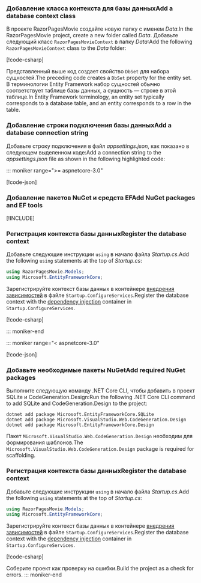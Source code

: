 <a name="dc"></a>

### <a name="add-a-database-context-class"></a><span data-ttu-id="9adc3-101">Добавление класса контекста для базы данных</span><span class="sxs-lookup"><span data-stu-id="9adc3-101">Add a database context class</span></span>

<span data-ttu-id="9adc3-102">В проекте RazorPagesMovie создайте новую папку с именем *Data*.</span><span class="sxs-lookup"><span data-stu-id="9adc3-102">In the RazorPagesMovie project, create a new folder called *Data*.</span></span> <span data-ttu-id="9adc3-103">Добавьте следующий класс `RazorPagesMovieContext` в папку *Data*:</span><span class="sxs-lookup"><span data-stu-id="9adc3-103">Add the following `RazorPagesMovieContext` class to the *Data* folder:</span></span>

[!code-csharp[](~/tutorials/razor-pages/razor-pages-start/sample/RazorPagesMovie22/Data/RazorPagesMovieContext.cs)]

<span data-ttu-id="9adc3-104">Представленный выше код создает свойство `DbSet` для набора сущностей.</span><span class="sxs-lookup"><span data-stu-id="9adc3-104">The preceding code creates a `DbSet` property for the entity set.</span></span> <span data-ttu-id="9adc3-105">В терминологии Entity Framework набор сущностей обычно соответствует таблице базы данных, а сущность — строке в этой таблице.</span><span class="sxs-lookup"><span data-stu-id="9adc3-105">In Entity Framework terminology, an entity set typically corresponds to a database table, and an entity corresponds to a row in the table.</span></span>

<a name="cs"></a>

### <a name="add-a-database-connection-string"></a><span data-ttu-id="9adc3-106">Добавление строки подключения базы данных</span><span class="sxs-lookup"><span data-stu-id="9adc3-106">Add a database connection string</span></span>

<span data-ttu-id="9adc3-107">Добавьте строку подключения в файл *appsettings.json*, как показано в следующем выделенном коде:</span><span class="sxs-lookup"><span data-stu-id="9adc3-107">Add a connection string to the *appsettings.json* file as shown in the following highlighted code:</span></span>

::: moniker range=">= aspnetcore-3.0"

[!code-json[](~/tutorials/razor-pages/razor-pages-start/sample/RazorPagesMovie30/appsettings_SQLite.json?highlight=10-12)]

### <a name="add-nuget-packages-and-ef-tools"></a><span data-ttu-id="9adc3-108">Добавление пакетов NuGet и средств EF</span><span class="sxs-lookup"><span data-stu-id="9adc3-108">Add NuGet packages and EF tools</span></span>

[!INCLUDE[](~/includes/add-EF-NuGet-SQLite-CLI.md)]

<a name="reg"></a>

### <a name="register-the-database-context"></a><span data-ttu-id="9adc3-109">Регистрация контекста базы данных</span><span class="sxs-lookup"><span data-stu-id="9adc3-109">Register the database context</span></span>

<span data-ttu-id="9adc3-110">Добавьте следующие инструкции `using` в начало файла *Startup.cs*.</span><span class="sxs-lookup"><span data-stu-id="9adc3-110">Add the following `using` statements at the top of *Startup.cs*:</span></span>

```csharp
using RazorPagesMovie.Models;
using Microsoft.EntityFrameworkCore;
```

<span data-ttu-id="9adc3-111">Зарегистрируйте контекст базы данных в контейнере [внедрения зависимостей](xref:fundamentals/dependency-injection) в файле `Startup.ConfigureServices`.</span><span class="sxs-lookup"><span data-stu-id="9adc3-111">Register the database context with the [dependency injection](xref:fundamentals/dependency-injection) container in `Startup.ConfigureServices`.</span></span>

[!code-csharp[](~/tutorials/razor-pages/razor-pages-start/sample/RazorPagesMovie30/Startup.cs?name=snippet_UseSqlite&highlight=11-12)]

::: moniker-end

::: moniker range="< aspnetcore-3.0"

[!code-json[](~/tutorials/razor-pages/razor-pages-start/sample/RazorPagesMovie/appsettings_SQLite.json?highlight=8-9)]

### <a name="add-required-nuget-packages"></a><span data-ttu-id="9adc3-112">Добавьте необходимые пакеты NuGet</span><span class="sxs-lookup"><span data-stu-id="9adc3-112">Add required NuGet packages</span></span>

<span data-ttu-id="9adc3-113">Выполните следующую команду .NET Core CLI, чтобы добавить в проект SQLite и CodeGeneration.Design:</span><span class="sxs-lookup"><span data-stu-id="9adc3-113">Run the following .NET Core CLI command to add SQLite and CodeGeneration.Design  to the project:</span></span>

```dotnetcli
dotnet add package Microsoft.EntityFrameworkCore.SQLite
dotnet add package Microsoft.VisualStudio.Web.CodeGeneration.Design
dotnet add package Microsoft.EntityFrameworkCore.Design
```

<span data-ttu-id="9adc3-114">Пакет `Microsoft.VisualStudio.Web.CodeGeneration.Design` необходим для формирования шаблонов.</span><span class="sxs-lookup"><span data-stu-id="9adc3-114">The `Microsoft.VisualStudio.Web.CodeGeneration.Design` package is required for scaffolding.</span></span>

<a name="reg"></a>

### <a name="register-the-database-context"></a><span data-ttu-id="9adc3-115">Регистрация контекста базы данных</span><span class="sxs-lookup"><span data-stu-id="9adc3-115">Register the database context</span></span>

<span data-ttu-id="9adc3-116">Добавьте следующие инструкции `using` в начало файла *Startup.cs*.</span><span class="sxs-lookup"><span data-stu-id="9adc3-116">Add the following `using` statements at the top of *Startup.cs*:</span></span>

```csharp
using RazorPagesMovie.Models;
using Microsoft.EntityFrameworkCore;
```

<span data-ttu-id="9adc3-117">Зарегистрируйте контекст базы данных в контейнере [внедрения зависимостей](xref:fundamentals/dependency-injection) в файле `Startup.ConfigureServices`.</span><span class="sxs-lookup"><span data-stu-id="9adc3-117">Register the database context with the [dependency injection](xref:fundamentals/dependency-injection) container in `Startup.ConfigureServices`.</span></span>

[!code-csharp[](~/tutorials/razor-pages/razor-pages-start/sample/RazorPagesMovie22/Startup.cs?name=snippet_UseSqlite&highlight=11-12)]

<span data-ttu-id="9adc3-118">Соберите проект как проверку на ошибки.</span><span class="sxs-lookup"><span data-stu-id="9adc3-118">Build the project as a check for errors.</span></span>
::: moniker-end
